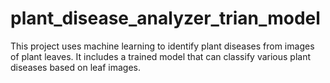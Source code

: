 # plant_disease_analyzer_trian_model
This project uses machine learning to identify plant diseases from images of plant leaves. It includes a trained model that can classify various plant diseases based on leaf images.

